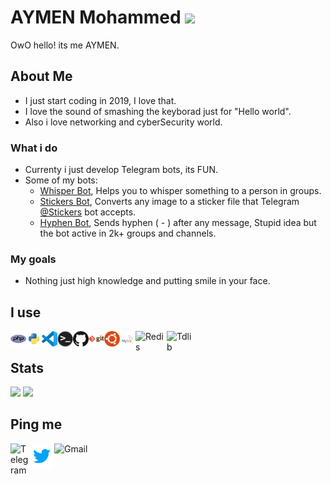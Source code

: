 # AYMEN Mohammed ![](https://komarev.com/ghpvc/?username=AYMENJD&color=blueviolet)
OwO hello! its me AYMEN.
## About Me
- I just start coding in 2019, I love that.
- I love the sound of smashing the keyborad just for "Hello world".
- Also i love networking and cyberSecurity world.

### What i do
- Currenty i just develop Telegram bots, its FUN.
- Some of my bots: 
  - [Whisper Bot](https://t.me/OcBot), Helps you to whisper something to a person in groups.
  - [Stickers Bot](https://t.me/XwBot), Converts any image to a sticker file that Telegram [@Stickers](https://t.me/stickers) bot accepts.
  - [Hyphen Bot](https://t.me/HyphensBot), Sends hyphen ( - ) after any message, Stupid idea but the bot active in 2k+ groups and channels.

### My goals
- Nothing just high knowledge and putting smile in your face.

## I use
<img align="left" alt="PHP" width="25px" src="https://raw.githubusercontent.com/github/explore/ccc16358ac4530c6a69b1b80c7223cd2744dea83/topics/php/php.png" />
<img align="left" alt="Python" width="25px" src="https://raw.githubusercontent.com/github/explore/80688e429a7d4ef2fca1e82350fe8e3517d3494d/topics/python/python.png" />
<img align="left" alt="Visual Studio Code" width="25px" src="https://raw.githubusercontent.com/github/explore/80688e429a7d4ef2fca1e82350fe8e3517d3494d/topics/visual-studio-code/visual-studio-code.png" />
<img align="left" alt="Terminal" width="25px" src="https://raw.githubusercontent.com/github/explore/d92924b1d925bb134e308bd29c9de6c302ed3beb/topics/terminal/terminal.png" />
<img align="left" alt="GitHub" width="25px" src="https://raw.githubusercontent.com/github/explore/78df643247d429f6cc873026c0622819ad797942/topics/github/github.png" />
<img align="left" alt="Git" width="25px" src="https://raw.githubusercontent.com/github/explore/80688e429a7d4ef2fca1e82350fe8e3517d3494d/topics/git/git.png" />
<img align="left" alt="Ubuntu" width="25px" src="https://raw.githubusercontent.com/github/explore/80688e429a7d4ef2fca1e82350fe8e3517d3494d/topics/ubuntu/ubuntu.png" />
<img align="left" alt="MySQL" width="25px" src="https://raw.githubusercontent.com/github/explore/80688e429a7d4ef2fca1e82350fe8e3517d3494d/topics/mysql/mysql.png" />
<img align="left" alt="Redis" width="50px" src="https://upload.wikimedia.org/wikipedia/commons/thumb/6/6b/Redis_Logo.svg/2560px-Redis_Logo.svg.png" />
<img align="left" alt="Tdlib" width="45px" src="https://telegram.org/file/811140123/1b45/-OYMXpEI4d0.172643/cf7ae5c2efbaf53693" />

<br/>

## Stats
[![](https://github-readme-stats.vercel.app/api?username=aymenjd&show_icons=true&count_private=true&theme=radical&cache_seconds=86400)](https://t.me/K6KKK)
[![](https://github-readme-stats.vercel.app/api/wakatime?username=AA)](https://t.me/K6KKK)


## Ping me
[<img align="left" alt="Telegram" width="30px" src="https://telegram.org/img/t_logo.svg?1" />](https://t.me/K6KKK)
[<img align="left" alt="Twitter" width="40px" src="https://raw.githubusercontent.com/github/explore/80688e429a7d4ef2fca1e82350fe8e3517d3494d/topics/twitter/twitter.png" />](https://twitter.com/LetMeCodeSafe)
[<img align="left" alt="Gmail" width="70px" src="https://cdn.vox-cdn.com/thumbor/8fWz6qpiMYMsZhY4vrc9Vhl5yL8=/0x110:1320x770/fit-in/1200x600/cdn.vox-cdn.com/uploads/chorus_asset/file/21939811/newgmaillogo.jpg" />](mailto:let.me.code.safe@gmail.com)

